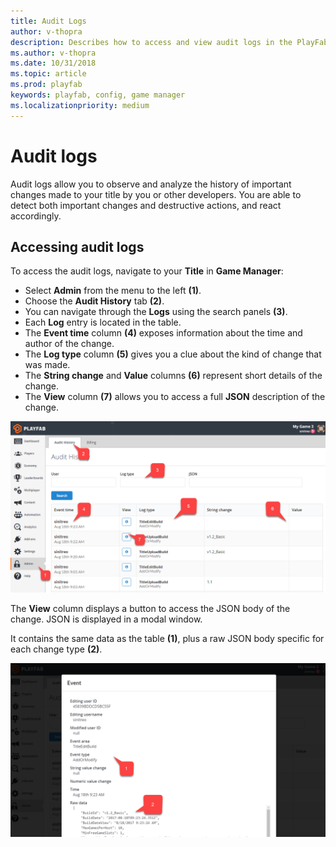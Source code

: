 ```yaml
---
title: Audit Logs
author: v-thopra
description: Describes how to access and view audit logs in the PlayFab Game Manager.
ms.author: v-thopra
ms.date: 10/31/2018
ms.topic: article
ms.prod: playfab
keywords: playfab, config, game manager
ms.localizationpriority: medium
---
```


# Audit logs

Audit logs allow you to observe and analyze the history of important changes made to your title by you or other developers. You are able to detect both important changes and destructive actions, and react accordingly.

## Accessing audit logs

To access the audit logs, navigate to your **Title** in **Game Manager**:

- Select **Admin** from the menu to the left **(1)**.
- Choose the **Audit History** tab **(2)**.
- You can navigate through the **Logs** using the search panels **(3)**.
- Each **Log** entry is located in the table.
- The **Event time** column **(4)** exposes information about the time and author of the change.
- The **Log type** column **(5)** gives you a clue about the kind of change that was made.
- The **String change** and **Value** columns **(6)** represent short details of the change.
- The **View** column **(7)** allows you to access a full **JSON** description of the change.

![Game Manager - Admin - Audit History](media/tutorials/game-manager-admin-audit-history.png)  

The **View** column displays a button to access the JSON body of the change. JSON is displayed in a modal window.

It contains the same data as the table **(1)**, plus a raw JSON body specific for each change type **(2)**.

![Game Manager - Admin - Audit History - View Event Body](media/tutorials/game-manager-admin-audit-history-view-event-body.png)  
